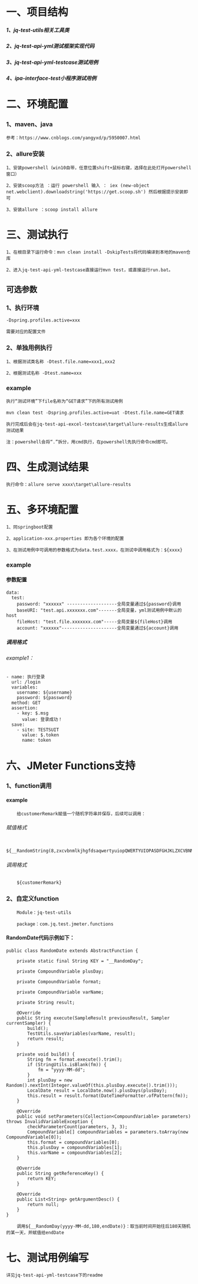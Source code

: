 # 一、项目结构

##### 1、jq-test-utils相关工具类
##### 2、jq-test-api-yml测试框架实现代码
##### 3、jq-test-api-yml-testcase测试用例
##### 4、ipa-interface-test小程序测试用例


# 二、环境配置

### 1、maven、java 

    参考：https://www.cnblogs.com/yangyxd/p/5950007.html
    
### 2、allure安装

    1、安装powershell（win10自带，任意位置shift+鼠标右键，选择在此处打开powershell窗口）

    2、安装scoop方法 ：运行 powershell 输入 ： iex (new-object net.webclient).downloadstring('https://get.scoop.sh') 然后根据提示安装即可

    3、安装allure ：scoop install allure

# 三、测试执行

    1、在根目录下运行命令：mvn clean install -DskipTests将代码编译到本地的maven仓库
    
    2、进入jq-test-api-yml-testcase直接运行mvn test，或直接运行run.bat。
    
## 可选参数
    
###  1、执行环境 
      
    -Dspring.profiles.active=xxx   
    
    需要对应的配置文件

### 2、单独用例执行
    
    1、根据测试类名称 -Dtest.file.name=xxx1,xxx2  
    
    2、根据测试名称 -Dtest.name=xxx 
                
### example
       
    执行“测试环境”下file名称为“GET请求”下的所有测试用例
    
    mvn clean test -Dspring.profiles.active=uat -Dtest.file.name=GET请求
            
    执行完成后会在jq-test-api-excel-testcase\target\allure-results生成allure测试结果
    
    注：powershell会将“.”拆分，用cmd执行，在powershell先执行命令cmd即可。

# 四、生成测试结果

    执行命令：allure serve xxxx\target\allure-results
 
# 五、多环境配置

    1、同springboot配置
    
    2、application-xxx.properties 即为各个环境的配置
    
    3、在测试用例中可调用的参数格式为data.test.xxxx，在测试中调用格式为：${xxxx}
    
### example 

####  参数配置
    
    data:
      test:
        password: "xxxxxx" -------------------全局变量通过${password}调用
        baseURI: "test.api.xxxxxxx.com"-------全局变量，yml测试用例中默认的host
        fileHost: "test.file.xxxxxxx.com"-----全局变量${fileHost}调用
        account: "xxxxxx"---------------------全局变量通过${account}调用
    
#####    调用格式

######      example1：
    - name: 执行登录
      url: /login
      variables:
        username: ${username}
        password: ${password}
      method: GET
      assertion:
        - key: $.msg
          value: 登录成功！
      save:
        - site: TESTSUIT
          value: $.token
          name: token
        
# 六、JMeter Functions支持

### 1、function调用
    
####    example

        给customerRemark赋值一个随机字符串并保存，后续可以调用：
         
###### 赋值格式
       
        ${__RandomString(8,zxcvbnmlkjhgfdsaqwertyuiopQWERTYUIOPASDFGHJKLZXCVBNM1234567890,customerRemark)}
         
###### 调用格式

        ${customerRemark}
        
### 2、自定义function
        
        Module：jq-test-utils
        
        package：com.jq.test.jmeter.functions

    
#### RandomDate代码示例如下：
        
````
public class RandomDate extends AbstractFunction {

    private static final String KEY = "__RandomDay";

    private CompoundVariable plusDay;

    private CompoundVariable format;

    private CompoundVariable varName;

    private String result;

    @Override
    public String execute(SampleResult previousResult, Sampler currentSampler) {
        build();
        TestUtils.saveVariables(varName, result);
        return result;
    }

    private void build() {
        String fm = format.execute().trim();
        if (StringUtils.isBlank(fm)) {
            fm = "yyyy-MM-dd";
        }
        int plusDay = new Random().nextInt(Integer.valueOf(this.plusDay.execute().trim()));
        LocalDate result = LocalDate.now().plusDays(plusDay);
        this.result = result.format(DateTimeFormatter.ofPattern(fm));
    }

    @Override
    public void setParameters(Collection<CompoundVariable> parameters) throws InvalidVariableException {
        checkParameterCount(parameters, 3, 3);
        CompoundVariable[] compoundVariables = parameters.toArray(new CompoundVariable[0]);
        this.format = compoundVariables[0];
        this.plusDay = compoundVariables[1];
        this.varName = compoundVariables[2];
    }

    @Override
    public String getReferenceKey() {
        return KEY;
    }

    @Override
    public List<String> getArgumentDesc() {
        return null;
    }
}
````   

        调用${__RandomDay(yyyy-MM-dd,180,endDate)}：取当前时间开始往后180天随机的某一天，并赋值给endDate

# 七、测试用例编写

    详见jq-test-api-yml-testcase下的readme
